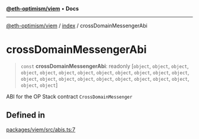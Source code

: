 [**@eth-optimism/viem**](../../README.md) • **Docs**

***

[@eth-optimism/viem](../../README.md) / [index](../README.md) / crossDomainMessengerAbi

# crossDomainMessengerAbi

> `const` **crossDomainMessengerAbi**: readonly [`object`, `object`, `object`, `object`, `object`, `object`, `object`, `object`, `object`, `object`, `object`, `object`, `object`, `object`, `object`, `object`, `object`, `object`, `object`, `object`, `object`, `object`, `object`]

ABI for the OP Stack contract `CrossDomainMessenger`

## Defined in

[packages/viem/src/abis.ts:7](https://github.com/ethereum-optimism/ecosystem/blob/9a896f86e34c9a727d55fa4358d5403a7c25770a/packages/viem/src/abis.ts#L7)
